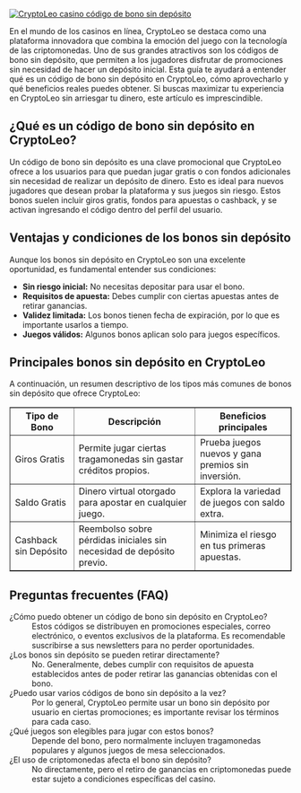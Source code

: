 [![CryptoLeo casino código de bono sin depósito](https://123-caf.pages.dev/gitsignup.png)](https://vrmoo.ru/Bt82HjjY)

<div>     <p>En el mundo de los casinos en línea, CryptoLeo se destaca como una plataforma innovadora que combina la emoción del juego con la tecnología de las criptomonedas. Uno de sus grandes atractivos son los códigos de bono sin depósito, que permiten a los jugadores disfrutar de promociones sin necesidad de hacer un depósito inicial. Esta guía te ayudará a entender qué es un código de bono sin depósito en CryptoLeo, cómo aprovecharlo y qué beneficios reales puedes obtener. Si buscas maximizar tu experiencia en CryptoLeo sin arriesgar tu dinero, este artículo es imprescindible.</p>        <h2>¿Qué es un código de bono sin depósito en CryptoLeo?</h2>     <p>Un código de bono sin depósito es una clave promocional que CryptoLeo ofrece a los usuarios para que puedan jugar gratis o con fondos adicionales sin necesidad de realizar un depósito de dinero. Esto es ideal para nuevos jugadores que desean probar la plataforma y sus juegos sin riesgo. Estos bonos suelen incluir giros gratis, fondos para apuestas o cashback, y se activan ingresando el código dentro del perfil del usuario.</p>        <h2>Ventajas y condiciones de los bonos sin depósito</h2>     <p>Aunque los bonos sin depósito en CryptoLeo son una excelente oportunidad, es fundamental entender sus condiciones:</p>     <ul>       <li><strong>Sin riesgo inicial:</strong> No necesitas depositar para usar el bono.</li>       <li><strong>Requisitos de apuesta:</strong> Debes cumplir con ciertas apuestas antes de retirar ganancias.</li>       <li><strong>Validez limitada:</strong> Los bonos tienen fecha de expiración, por lo que es importante usarlos a tiempo.</li>       <li><strong>Juegos válidos:</strong> Algunos bonos aplican solo para juegos específicos.</li>     </ul>        <h2>Principales bonos sin depósito en CryptoLeo</h2>     <p>A continuación, un resumen descriptivo de los tipos más comunes de bonos sin depósito que ofrece CryptoLeo:</p>        <table border="1" cellspacing="0" cellpadding="5">       <thead>         <tr>           <th>Tipo de Bono</th>           <th>Descripción</th>           <th>Beneficios principales</th>         </tr>       </thead>       <tbody>         <tr>           <td>Giros Gratis</td>           <td>Permite jugar ciertas tragamonedas sin gastar créditos propios.</td>           <td>Prueba juegos nuevos y gana premios sin inversión.</td>         </tr>         <tr>           <td>Saldo Gratis</td>           <td>Dinero virtual otorgado para apostar en cualquier juego.</td>           <td>Explora la variedad de juegos con saldo extra.</td>         </tr>         <tr>           <td>Cashback sin Depósito</td>           <td>Reembolso sobre pérdidas iniciales sin necesidad de depósito previo.</td>           <td>Minimiza el riesgo en tus primeras apuestas.</td>         </tr>       </tbody>     </table>        <h2>Preguntas frecuentes (FAQ)</h2>     <dl>       <dt>¿Cómo puedo obtener un código de bono sin depósito en CryptoLeo?</dt>       <dd>Estos códigos se distribuyen en promociones especiales, correo electrónico, o eventos exclusivos de la plataforma. Es recomendable suscribirse a sus newsletters para no perder oportunidades.</dd>          <dt>¿Los bonos sin depósito se pueden retirar directamente?</dt>       <dd>No. Generalmente, debes cumplir con requisitos de apuesta establecidos antes de poder retirar las ganancias obtenidas con el bono.</dd>          <dt>¿Puedo usar varios códigos de bono sin depósito a la vez?</dt>       <dd>Por lo general, CryptoLeo permite usar un bono sin depósito por usuario en ciertas promociones; es importante revisar los términos para cada caso.</dd>          <dt>¿Qué juegos son elegibles para jugar con estos bonos?</dt>       <dd>Depende del bono, pero normalmente incluyen tragamonedas populares y algunos juegos de mesa seleccionados.</dd>          <dt>¿El uso de criptomonedas afecta el bono sin depósito?</dt>       <dd>No directamente, pero el retiro de ganancias en criptomonedas puede estar sujeto a condiciones específicas del casino.</dd>     </dl>   </div>